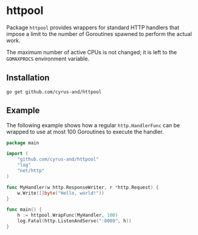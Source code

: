 httpool
=======

Package `httpool` provides wrappers for standard HTTP handlers that impose a
limit to the number of Goroutines spawned to perform the actual work.

The maximum number of active CPUs is not changed; it is left to the `GOMAXPROCS`
environment variable.

Installation
------------

    go get github.com/cyrus-and/httpool

Example
-------

The following example shows how a regular `http.HandlerFunc` can be wrapped to
use at most 100 Goroutines to execute the handler.

```go
package main

import (
	"github.com/cyrus-and/httpool"
	"log"
	"net/http"
)

func MyHandler(w http.ResponseWriter, r *http.Request) {
	w.Write([]byte("Hello, world!"))
}

func main() {
	h := httpool.WrapFunc(MyHandler, 100)
	log.Fatal(http.ListenAndServe(":8080", h))
}
```

